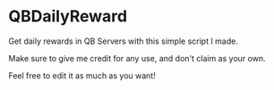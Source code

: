 # QBDailyReward
Get daily rewards in QB Servers with this simple script I made. 

Make sure to give me credit for any use, and don't claim as your own.

Feel free to edit it as much as you want!
